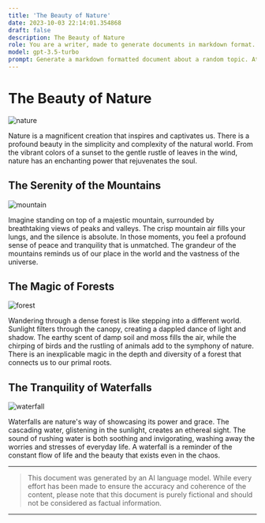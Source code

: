 ```yaml
---
title: 'The Beauty of Nature'
date: 2023-10-03 22:14:01.354868
draft: false
description: The Beauty of Nature
role: You are a writer, made to generate documents in markdown format. It is very important that all of the documents you generate are in valid markdown format.
model: gpt-3.5-turbo
prompt: Generate a markdown formatted document about a random topic. At the bottom, include a disclaimer explaining that the document was generated by you. The first line of the document should be the title. Make sure that the entire document is in proper markdown format, using a mix of various tags to make the document visually appealing.
---
```


# The Beauty of Nature

![nature](https://www.example.com/images/nature.jpg)

Nature is a magnificent creation that inspires and captivates us. There is a profound beauty in the simplicity and complexity of the natural world. From the vibrant colors of a sunset to the gentle rustle of leaves in the wind, nature has an enchanting power that rejuvenates the soul.

## The Serenity of the Mountains

![mountain](https://www.example.com/images/mountain.jpg)

Imagine standing on top of a majestic mountain, surrounded by breathtaking views of peaks and valleys. The crisp mountain air fills your lungs, and the silence is absolute. In those moments, you feel a profound sense of peace and tranquility that is unmatched. The grandeur of the mountains reminds us of our place in the world and the vastness of the universe.

## The Magic of Forests

![forest](https://www.example.com/images/forest.jpg)

Wandering through a dense forest is like stepping into a different world. Sunlight filters through the canopy, creating a dappled dance of light and shadow. The earthy scent of damp soil and moss fills the air, while the chirping of birds and the rustling of animals add to the symphony of nature. There is an inexplicable magic in the depth and diversity of a forest that connects us to our primal roots.

## The Tranquility of Waterfalls

![waterfall](https://www.example.com/images/waterfall.jpg)

Waterfalls are nature's way of showcasing its power and grace. The cascading water, glistening in the sunlight, creates an ethereal sight. The sound of rushing water is both soothing and invigorating, washing away the worries and stresses of everyday life. A waterfall is a reminder of the constant flow of life and the beauty that exists even in the chaos.

* * *

> This document was generated by an AI language model. While every effort has been made to ensure the accuracy and coherence of the content, please note that this document is purely fictional and should not be considered as factual information.

* * *